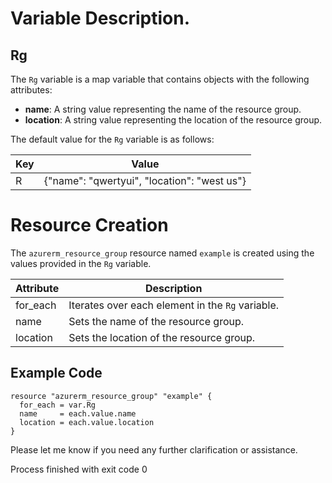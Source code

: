 # Variable Description.

## Rg

The `Rg` variable is a map variable that contains objects with the following attributes:
- **name**: A string value representing the name of the resource group.
- **location**: A string value representing the location of the resource group.

The default value for the `Rg` variable is as follows:

| Key | Value                                |
|-----|--------------------------------------|
| R   | {"name": "qwertyui", "location": "west us"} |

# Resource Creation

The `azurerm_resource_group` resource named `example` is created using the values provided in the `Rg` variable.

| Attribute | Description                                      |
|-----------|--------------------------------------------------|
| for_each   | Iterates over each element in the `Rg` variable. |
| name      | Sets the name of the resource group.             |
| location  | Sets the location of the resource group.         |

## Example Code

```hcl
resource "azurerm_resource_group" "example" {
  for_each = var.Rg
  name     = each.value.name
  location = each.value.location
}
```

Please let me know if you need any further clarification or assistance.

Process finished with exit code 0
